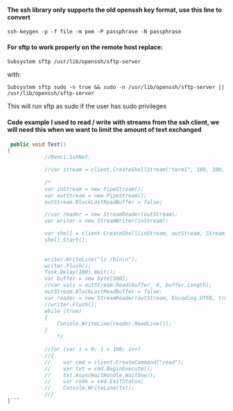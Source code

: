 

#### The ssh library only supports the old openssh key format, use this line to convert
    ssh-keygen -p -f file -m pem -P passphrase -N passphrase

#### For sftp to work properly on the remote host replace:
    Subsystem sftp /usr/lib/openssh/sftp-server
with:    

    Subsystem sftp sudo -n true && sudo -n /usr/lib/openssh/sftp-server || /usr/lib/openssh/sftp-server

This will run sftp as sudo if the user has sudo privileges


#### Code example I used to read / write with streams from the ssh client, we will need this when we want to limit the amount of text exchanged

```c#
 public void Test()
{           
            //Renci.SshNet.

            //var stream = client.CreateShellStream("term1", 100, 100, 100, 100, 100);
            
            /*
            var inStream = new PipeStream();
            var outStream = new PipeStream();
            outStream.BlockLastReadBuffer = false;

            //var reader = new StreamReader(outStream);
            var writer = new StreamWriter(inStream);

            var shell = client.CreateShell(inStream, outStream, Stream.Null);
            shell.Start();
            
            
            writer.WriteLine("ls /bin\n");
            writer.Flush();
            Task.Delay(100).Wait();
            var buffer = new byte[500];
            //var vals = outStream.Read(buffer, 0, buffer.Length);
            outStream.BlockLastReadBuffer = false;
            var reader = new StreamReader(outStream, Encoding.UTF8, true, 1, false);
            //writer.Flush();
            while (true)
            {
                Console.WriteLine(reader.ReadLine());
            }
                */

            //for (var i = 0; i < 100; i++)
            //{
            //    var cmd = client.CreateCommand("read");
            //    var txt = cmd.BeginExecute();
            //    txt.AsyncWaitHandle.WaitOne();
            //    var code = cmd.ExitStatus;
            //    Console.WriteLine(txt);    
            //}
}```